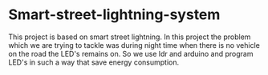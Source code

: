 # Smart-street-lightning-system
This project is based on smart street lightning. In this project the problem which we are trying to tackle was during night time when there is no vehicle on the road the LED's remains on. So we use ldr and arduino and program LED's in such a way that save energy consumption. 
